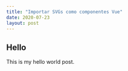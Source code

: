 ```yaml
---
title: "Importar SVGs como componentes Vue"
date: 2020-07-23
layout: post
---
```


## Hello

This is my hello world post.
